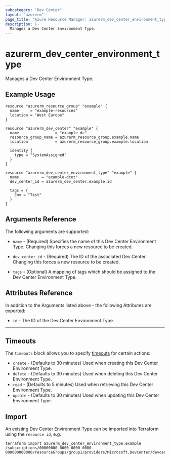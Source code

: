 ```yaml
---
subcategory: "Dev Center"
layout: "azurerm"
page_title: "Azure Resource Manager: azurerm_dev_center_environment_type"
description: |-
  Manages a Dev Center Environment Type.
---
```


# azurerm_dev_center_environment_type

Manages a Dev Center Environment Type.

## Example Usage

```hcl
resource "azurerm_resource_group" "example" {
  name     = "example-resources"
  location = "West Europe"
}

resource "azurerm_dev_center" "example" {
  name                = "example-dc"
  resource_group_name = azurerm_resource_group.example.name
  location            = azurerm_resource_group.example.location

  identity {
    type = "SystemAssigned"
  }
}

resource "azurerm_dev_center_environment_type" "example" {
  name          = "example-dcet"
  dev_center_id = azurerm_dev_center.example.id

  tags = {
    Env = "Test"
  }
}
```

## Arguments Reference

The following arguments are supported:

* `name` - (Required) Specifies the name of this Dev Center Environment Type. Changing this forces a new resource to be created.

* `dev_center_id` - (Required) The ID of the associated Dev Center. Changing this forces a new resource to be created.

* `tags` - (Optional) A mapping of tags which should be assigned to the Dev Center Environment Type.

## Attributes Reference

In addition to the Arguments listed above - the following Attributes are exported:

* `id` - The ID of the Dev Center Environment Type.

---

## Timeouts

The `timeouts` block allows you to specify [timeouts](https://www.terraform.io/docs/configuration/resources.html#timeouts) for certain actions:

* `create` - (Defaults to 30 minutes) Used when creating this Dev Center Environment Type.
* `delete` - (Defaults to 30 minutes) Used when deleting this Dev Center Environment Type.
* `read` - (Defaults to 5 minutes) Used when retrieving this Dev Center Environment Type.
* `update` - (Defaults to 30 minutes) Used when updating this Dev Center Environment Type.

## Import

An existing Dev Center Environment Type can be imported into Terraform using the `resource id`, e.g.

```shell
terraform import azurerm_dev_center_environment_type.example /subscriptions/00000000-0000-0000-0000-000000000000/resourceGroups/group1/providers/Microsoft.DevCenter/devcenters/dc1/environmentTypes/et1
```
